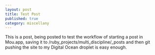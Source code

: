 ```yaml
---
layout: post
title: Test Post
published: true
category: miscellany
---
```


This is a post, being posted to test the workflow of starting a post in Mou.app, saving it to /ruby_projects/multi_discipline/_posts and then git pushing the site to my Digital Ocean droplet is easy enough.